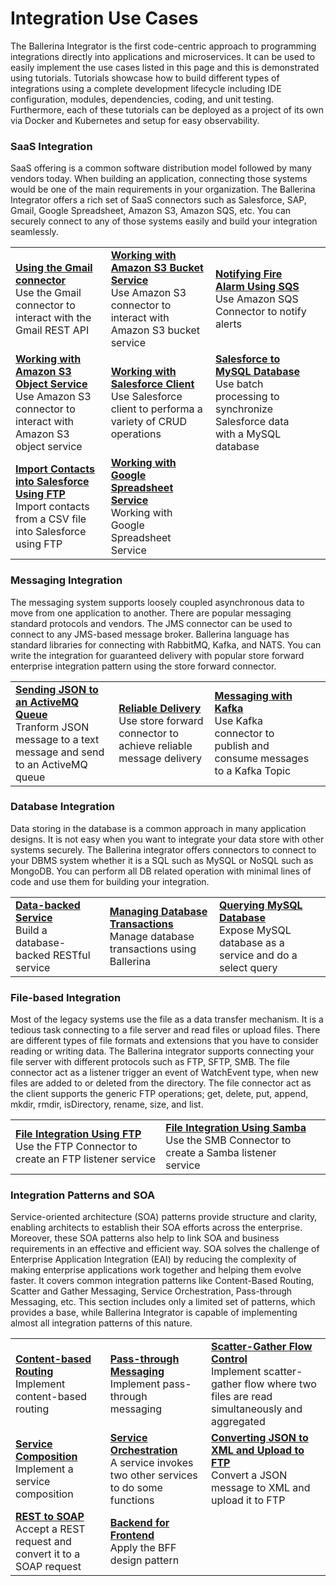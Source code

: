 # Integration Use Cases

The Ballerina Integrator is the first code-centric approach to programming integrations directly into applications and microservices. It can be used to easily implement the use cases listed in this page and this is demonstrated using tutorials. Tutorials showcase how to build different types of integrations using a complete development lifecycle including IDE configuration, modules, dependencies, coding, and unit testing. Furthermore, each of these tutorials can be deployed as a project of its own via Docker and Kubernetes and setup for easy observability.

### SaaS Integration

SaaS offering is a common software distribution model followed by many vendors today. When building an application, connecting those systems would be one of the main requirements in your organization. The Ballerina Integrator offers a rich set of SaaS connectors such as Salesforce, SAP, Gmail, Google Spreadsheet, Amazon S3, Amazon SQS, etc. You can securely connect to any of those systems easily and build your integration seamlessly.

<table>
  <tr>
    <td><b><a href="../tutorials/saas-integrations/gmail/using-the-gmail-connector/1/">Using the Gmail connector</a></b></br>
    Use the Gmail connector to interact with the Gmail REST API</td>
    <td><b><a href="../tutorials/saas-integrations/amazons3/working-with-bucket-service/1/">Working with Amazon S3 Bucket Service</a></b></br>
    Use Amazon S3 connector to interact with Amazon S3 bucket service</td>
    <td><b><a href="../tutorials/saas-integrations/amazonsqs/notifying-fire-alarm-using-sqs/1/">Notifying Fire Alarm Using SQS</a></b></br>
    Use Amazon SQS Connector to notify alerts</td>
  </tr>
  
  <tr>
    <td><b><a href="../tutorials/saas-integrations/amazons3/working-with-object-service/1/">Working with Amazon S3 Object Service</a></b></br>
    Use Amazon S3 connector to interact with Amazon S3 object service</td>
    <td><b><a href="../tutorials/saas-integrations/sfdc46/working-with-salesforce-client/1/">Working with Salesforce Client</a></b></br>
    Use Salesforce client to performa a variety of CRUD operations</td>
    <td><b><a href="../tutorials/saas-integrations/sfdc46/salesforce-to-mysql-db/1/">Salesforce to MySQL Database</a></b></br>
    Use batch processing to synchronize Salesforce data with a MySQL database</td>
  </tr>
  
  <tr>
    <td><b><a href="../tutorials/saas-integrations/sfdc46/import-contacts-into-salesforce-using-ftp/1/">Import Contacts into Salesforce Using FTP</a></b></br>
    Import contacts from a CSV file into Salesforce using FTP</td>
     <td><b><a href="../tutorials/saas-integrations/gmail/working-with-googlespreadsheet-service/1/">Working with Google Spreadsheet Service</a></b></br>
    Working with Google Spreadsheet Service</td>
    <td></td>
    <td></td>
  </tr>
</table>

### Messaging Integration

The messaging system supports loosely coupled asynchronous data to move from one application to another. There are popular messaging standard protocols and vendors. The JMS connector can be used to connect to any JMS-based message broker. Ballerina language has standard libraries for connecting with RabbitMQ, Kafka, and NATS. You can write the integration for guaranteed delivery with popular store forward enterprise integration pattern using the store forward connector.

<table>
<tr>
    <td><b><a href="../tutorials/messaging-integrations/sending-json-data-to-activemq-queue/1/">Sending JSON to an ActiveMQ Queue</a></b></br>
    Tranform JSON message to a text message and send to an ActiveMQ queue</td>
    <td><b><a href="../tutorials/messaging-integrations/reliable-delivery/1/">Reliable Delivery</a></b></br>
    Use store forward connector to achieve reliable message delivery</td>
    <td><b><a href="../tutorials/messaging-integrations/messaging-with-kafka/1/">Messaging with Kafka</a></b></br>
    Use Kafka connector to publish and consume messages to a Kafka Topic
    <td></td>
</tr>
</table>

### Database Integration

Data storing in the database is a common approach in many application designs. It is not easy when you want to integrate your data store with other systems securely. The Ballerina integrator offers connectors to connect to your DBMS system whether it is a SQL such as MySQL or NoSQL such as MongoDB. You can perform all DB related operation with minimal lines of code and use them for building your integration.

<table>
  <tr>
    <td><b><a href="../tutorials/database-integrations/data-backed-service/1/">Data-backed Service</a></b></br>
    Build a database-backed RESTful service</td>
    <td><b><a href="../tutorials/database-integrations/managing-database-transactions/1/">Managing Database Transactions</a></b></br>
    Manage database transactions using Ballerina</td>
    <td><b><a href="../tutorials/database-integrations/querying-mysql-database/1/">Querying MySQL Database</a></b></br>
    Expose MySQL database as a service and do a select query</td>
  </tr>
  <!-- <tr>
    <td><b><a href="../tutorials/database-integrations/mongo-db-transactions/insert-mongodb/1/">Integration with MongoDB</a></b></br>
    Integrate with MongoDB</td>
    <td></td>
    <td></td>
  </tr> -->
</table>

### File-based Integration

Most of the legacy systems use the file as a data transfer mechanism. It is a tedious task connecting to a file server and read files or upload files. There are different types of file formats and extensions that you have to consider reading or writing data. The Ballerina integrator supports connecting your file server with different protocols such as FTP, SFTP, SMB. The file connector act as a listener trigger an event of WatchEvent type, when new files are added to or deleted from the directory. The file connector act as the client supports the generic FTP operations; get, delete, put, append, mkdir, rmdir, isDirectory, rename, size, and list.

<table>
  <tr>
    <td><b><a href="../tutorials/file-based-integrations/file-integration-using-ftp/1/">File Integration Using FTP</a></b></br>
    Use the FTP Connector to create an FTP listener service</td>
    <td><b><a href="../tutorials/file-based-integrations/file-integration-using-smb/1/">File Integration Using Samba</a></b></br>
    Use the SMB Connector to create a Samba listener service</td>
    <td></td>
  </tr>
</table>

### Integration Patterns and SOA

Service-oriented architecture (SOA) patterns provide structure and clarity, enabling architects to establish their SOA efforts across the enterprise. Moreover, these SOA patterns also help to link SOA and business requirements in an effective and efficient way. SOA solves the challenge of Enterprise Application Integration (EAI) by reducing the complexity of making enterprise applications work together and helping them evolve faster. It covers common integration patterns like Content-Based Routing, Scatter and Gather Messaging, Service Orchestration, Pass-through Messaging, etc. This section includes only a limited set of patterns, which provides a base, while Ballerina Integrator is capable of implementing almost all integration patterns of this nature.

<table>
  <tr>
    <td><b><a href="../tutorials/integration-patterns-and-soa/content-based-routing/1/">Content-based Routing</a></b></br>
    Implement content-based routing</td>
    <td><b><a href="../tutorials/integration-patterns-and-soa/pass-through-messaging/1/">Pass-through Messaging</a></b></br>
    Implement pass-through messaging</td>
    <td><b><a href="../tutorials/integration-patterns-and-soa/integration-patterns-and-soa/scatter-gather-flow/1/">Scatter-Gather Flow Control</a></b></br>
    Implement scatter-gather flow where two files are read simultaneously and aggregated</td>
  </tr>
  
  <tr>
    <td><b><a href="../tutorials/integration-patterns-and-soa/service-composition/1/">Service Composition</a></b></br>
    Implement a service composition</td>
    <td><b><a href="../tutorials/integration-patterns-and-soa/service-orchestration/1/">Service Orchestration</a></b></br>
    A service invokes two other services to do some functions</td>
    <td><b><a href="../tutorials/integration-patterns-and-soa/converting-json-to-xml-and-upload-to-ftp/1/">Converting JSON to XML and Upload to FTP</a></b></br>
    Convert a JSON message to XML and upload it to FTP</td>
  </tr>

  <tr>
    <td><b><a href="../tutorials/integration-patterns-and-soa/rest-to-soap-service/1/">REST to SOAP</a></b></br>
    Accept a REST request and convert it to a SOAP request</td>
    <td><b><a href="../tutorials/integration-patterns-and-soa/backend-for-frontend/1/">Backend for Frontend</a></b></br>
    Apply the BFF design pattern</td>
    <td></td>
  </tr>
</table>

